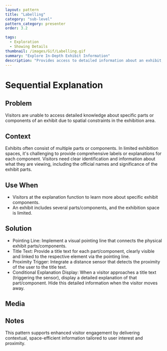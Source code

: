 ```yaml
---
layout: pattern
title: "Labelling"
category: "sub-level"
pattern_category: presenter
order: 3.2

tags:
  - Exploration
  - Showing Details 
thumbnail: /images/Gif/Labelling.gif
summary: "Explore In-Depth Exhibit Information"
description: "Provides access to detailed information about an exhibit, particularly useful for complex or multi-faceted displays."
---
```


# Sequential Explanation

## Problem
Visitors are unable to access detailed knowledge about specific parts or components of an exhibit due to spatial constraints in the exhibition area.

## Context
Exhibits often consist of multiple parts or components. In limited exhibition spaces, it's challenging to provide comprehensive labels or explanations for each component. Visitors need clear identification and information about what they are viewing, including the official names and significance of the exhibit parts.

## Use When

- Visitors at the explanation function to learn more about specific exhibit components.
- An exhibit includes several parts/components, and the exhibition space is limited.

## Solution

- Pointing Line: Implement a visual pointing line that connects the physical exhibit parts/components.
- Title Text: Provide a title text for each part/component, clearly visible and linked to the respective element via the pointing line.
- Proximity Trigger: Integrate a distance sensor that detects the proximity of the user to the title text.
- Conditional Explanation Display: When a visitor approaches a title text (triggering the sensor), display a detailed explanation of that part/component. Hide this detailed information when the visitor moves away.

## Media



## Notes

This pattern supports enhanced visitor engagement by delivering contextual, space-efficient information tailored to user interest and proximity.